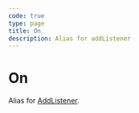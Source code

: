 ```yaml
---
code: true
type: page
title: On
description: Alias for addListener
---
```


# On

Alias for [AddListener](/sdk/go/3/core-structs/kuzzle-event-emitter/add-listener).
